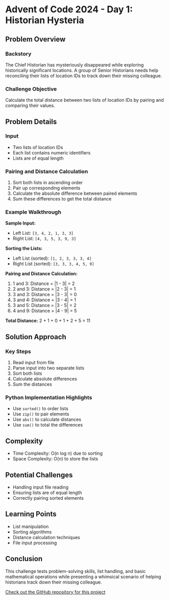 <!-- ![A creative and whimsical illustration of a cozy North Pole historian's office with stacks of parchment, ancient maps, and glowing snow globes on wooden shelves](day1/historian_hysteria.png) -->

# Advent of Code 2024 - Day 1: Historian Hysteria

## Problem Overview

### Backstory
The Chief Historian has mysteriously disappeared while exploring historically significant locations. A group of Senior Historians needs help reconciling their lists of location IDs to track down their missing colleague.

### Challenge Objective
Calculate the total distance between two lists of location IDs by pairing and comparing their values.

## Problem Details

### Input
- Two lists of location IDs
- Each list contains numeric identifiers
- Lists are of equal length

### Pairing and Distance Calculation
1. Sort both lists in ascending order
2. Pair up corresponding elements
3. Calculate the absolute difference between paired elements
4. Sum these differences to get the total distance

### Example Walkthrough

**Sample Input:**
- Left List: `[3, 4, 2, 1, 3, 3]`
- Right List: `[4, 3, 5, 3, 9, 3]`

**Sorting the Lists:**
- Left List (sorted): `[1, 2, 3, 3, 3, 4]`
- Right List (sorted): `[3, 3, 3, 4, 5, 9]`

**Pairing and Distance Calculation:**
1. 1 and 3: Distance = |1 - 3| = 2
2. 2 and 3: Distance = |2 - 3| = 1
3. 3 and 3: Distance = |3 - 3| = 0
4. 3 and 4: Distance = |3 - 4| = 1
5. 3 and 5: Distance = |3 - 5| = 2
6. 4 and 9: Distance = |4 - 9| = 5

**Total Distance:** 2 + 1 + 0 + 1 + 2 + 5 = 11

## Solution Approach

### Key Steps
1. Read input from file
2. Parse input into two separate lists
3. Sort both lists
4. Calculate absolute differences
5. Sum the distances

### Python Implementation Highlights
- Use `sorted()` to order lists
- Use `zip()` to pair elements
- Use `abs()` to calculate distances
- Use `sum()` to total the differences

## Complexity
- Time Complexity: O(n log n) due to sorting
- Space Complexity: O(n) to store the lists

## Potential Challenges
- Handling input file reading
- Ensuring lists are of equal length
- Correctly pairing sorted elements

## Learning Points
- List manipulation
- Sorting algorithms
- Distance calculation techniques
- File input processing

## Conclusion
This challenge tests problem-solving skills, list handling, and basic mathematical operations while presenting a whimsical scenario of helping historians track down their missing colleague.

[Check out the GitHub repository for this project](https://github.com/codac-black/advent-of-code-2024)
